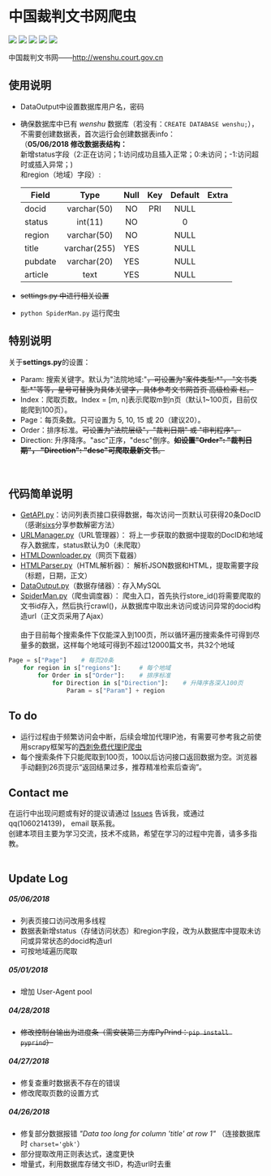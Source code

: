 中国裁判文书网爬虫
==============================
  
![](https://img.shields.io/badge/Python-3.6.3-blue.svg) ![](https://img.shields.io/badge/requests-2.18.4-green.svg) ![](https://img.shields.io/badge/PyExecJS-1.5.1-green.svg) ![](https://img.shields.io/badge/beautifulsoup4-4.6.0-green.svg) ![](https://img.shields.io/badge/pymysql-0.7.9-green.svg)    
  
中国裁判文书网——http://wenshu.court.gov.cn  
  
  
使用说明
-------------------------
* DataOutput中设置数据库用户名，密码 
* 确保数据库中已有 *wenshu* 数据库（若没有：`CREATE DATABASE wenshu;`），不需要创建数据表，首次运行会创建数据表info：  
（**05/06/2018 修改数据表结构：**  
新增status字段（2:正在访问；1:访问成功且插入正常；0:未访问；-1:访问超时或插入异常；)  
和region（地域）字段）:  

	| Field   | Type         | Null | Key | Default | Extra |
	| -       | :-:          | :-:  | :-: | :-:     | -:    |
	| docid   | varchar(50)  | NO   | PRI | NULL    |       |
	| status  | int(11)      | NO   |     | 0       |       |
	| region  | varchar(50)  | NO   |     | NULL    |       |
	| title   | varchar(255) | YES  |     | NULL    |       |
	| pubdate | varchar(20)  | YES  |     | NULL    |       |
	| article | text         | YES  |     | NULL    |       |   

* ~~settings.py 中进行相关设置~~  
* `python SpiderMan.py` 运行爬虫  <br>

特别说明
-------------------
关于**settings.py**的设置：
* Param: 搜索关键字。默认为"法院地域:"~~，可设置为"案件类型:\*"， "文书类型:\*"等等，星号可替换为具体关键字，具体参考文书网首页 高级检索 栏。~~
* Index：爬取页数。Index = [m, n]表示爬取m到n页（默认1~100页，目前仅能爬到100页）。
* Page：每页条数。只可设置为 5, 10, 15 或 20（建议20）。
* Order：排序标准。~~可设置为"法院层级"，"裁判日期" 或 "审判程序"。~~
* Direction: 升序降序。"asc"正序，"desc"倒序。~~**如设置"Order": "裁判日期"， "Direction": "desc"可爬取最新文书**。~~
<br>

代码简单说明
-------------
* [GetAPI.py](https://github.com/ZTCooper/wenshuSpider/blob/master/GetAPI.py)：访问列表页接口获得数据，每次访问一页默认可获得20条DocID（感谢[sixs](https://github.com/sixs/wenshu_spider)分享参数解密方法） <br>
* [URLManager.py](https://github.com/ZTCooper/wenshuSpider/blob/master/URLManager.py)（URL管理器）：  		将上一步获取的数据中提取的DocID和地域存入数据库，status默认为0（未爬取） <br>  
* [HTMLDownloader.py](https://github.com/ZTCooper/wenshuSpider/blob/master/HTMLDownloader.py)（网页下载器） <br>
* [HTMLParser.py](https://github.com/ZTCooper/wenshuSpider/blob/master/HTMLParser.py)（HTML解析器）：  		解析JSON数据和HTML，提取需要字段（标题，日期，正文） <br>
* [DataOutput.py](https://github.com/ZTCooper/wenshuSpider/blob/master/DataOutput.py)（数据存储器）：存入MySQL <br>
* [SpiderMan.py](https://github.com/ZTCooper/wenshuSpider/blob/master/SpiderMan.py)（爬虫调度器）：	爬虫入口，首先执行store_id()将需要爬取的文书id存入，然后执行crawl()，从数据库中取出未访问或访问异常的docid构造url（正文页采用了Ajax） <br><br>
由于目前每个搜索条件下仅能深入到100页，所以循环遍历搜索条件可得到尽量多的数据，这样每个地域可得到不超过12000篇文书，共32个地域
```python
Page = s["Page"]	# 每页20条
    for region in s["regions"]:		# 每个地域
        for Order in s["Order"]:	# 排序标准
            for Direction in s["Direction"]:	# 升降序各深入100页
                Param = s["Param"] + region
```


To do
-----------
* 运行过程由于频繁访问会中断，后续会增加代理IP池，有需要可参考我之前使用scrapy框架写的[西刺免费代理IP爬虫](https://github.com/ZTCooper/crawler-scrapy/tree/master/proxy)
* 每个搜索条件下只能爬取到100页，100以后访问接口返回数据为空。浏览器手动翻到26页提示“返回结果过多，推荐精准检索后查询”。

Contact me
-------------------------
在运行中出现问题或有好的提议请通过 [Issues](https://github.com/ZTCooper/wenshuSpider/issues/new) 告诉我，或通过 qq(1060214139)， email 联系我。<br>
创建本项目主要为学习交流，技术不成熟，希望在学习的过程中完善，请多多指教。  <br><br>

Update Log
--------------------------
##### 05/06/2018
* 列表页接口访问改用多线程
* 数据表新增status（存储访问状态）和region字段，改为从数据库中提取未访问或异常状态的docid构造url
* 可按地域遍历爬取  

##### 05/01/2018
* 增加 User-Agent pool  

##### 04/28/2018
* ~~修改控制台输出为进度条（需安装第三方库PyPrind：`pip install pyprind`）~~  

##### 04/27/2018
* 修复查重时数据表不存在的错误
* 修改爬取页数的设置方式 

##### 04/26/2018
* 修复部分数据报错 *"Data too long for column 'title' at row 1"*  （连接数据库时 `charset='gbk'`）
* 部分提取改用正则表达式，速度更快
* 增量式，利用数据库存储文书ID，构造url时去重  
  
 
  
 
  
  
